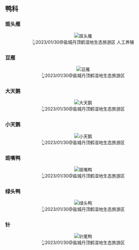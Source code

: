 ## 鸭科

### 斑头雁
<div style="text-align: center;"><img src="https://asgeologeekfan-images.oss-cn-hangzhou.aliyuncs.com/img/202304252113724.jpg" alt="斑头雁" title="斑头雁" ></div>
<div style="text-align: center;">👆2023/01/30@盐城丹顶鹤湿地生态旅游区 人工养殖</div>

### 豆雁
<div style="text-align: center;"><img src="https://asgeologeekfan-images.oss-cn-hangzhou.aliyuncs.com/img/202304252240797.jpg" alt="豆雁" title="豆雁" ></div>
<div style="text-align: center;">👆2023/01/30@盐城丹顶鹤湿地生态旅游区</div>

### 大天鹅
<div style="text-align: center;"><img src="" alt="大天鹅" title="大天鹅" ></div>
<div style="text-align: center;">👆2023/01/30@盐城丹顶鹤湿地生态旅游区</div>

### 小天鹅
<div style="text-align: center;"><img src="" alt="小天鹅" title="小天鹅" ></div>
<div style="text-align: center;">👆2023/01/30@盐城丹顶鹤湿地生态旅游区</div>

### 斑嘴鸭
<div style="text-align: center;"><img src="" alt="斑嘴鸭" title="斑嘴鸭" ></div>
<div style="text-align: center;">👆2023/01/30@盐城丹顶鹤湿地生态旅游区</div>

### 绿头鸭
<div style="text-align: center;"><img src="" alt="绿头鸭" title="绿头鸭" ></div>
<div style="text-align: center;">👆2023/01/30@盐城丹顶鹤湿地生态旅游区</div>

### 针
<div style="text-align: center;"><img src="" alt="针尾鸭" title="针尾鸭" ></div>
<div style="text-align: center;">👆2023/01/30@盐城丹顶鹤湿地生态旅游区</div>
